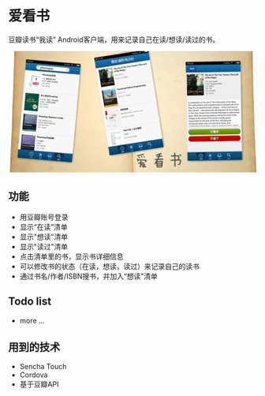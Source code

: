 # 爱看书
豆瓣读书“我读” Android客户端，用来记录自己在读/想读/读过的书。

![](screenshots/aikanshu.png)


## 功能
* 用豆瓣账号登录
* 显示“在读”清单
* 显示"想读"清单
* 显示"读过"清单
* 点击清单里的书，显示书详细信息
* 可以修改书的状态（在读，想读，读过）来记录自己的读书
* 通过书名/作者/ISBN搜书，并加入“想读”清单

## Todo list
* more ...

## 用到的技术
* Sencha Touch
* Cordova
* 基于豆瓣API
